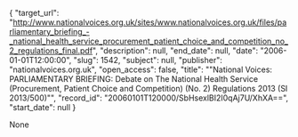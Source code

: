 {
  "target_url": "http://www.nationalvoices.org.uk/sites/www.nationalvoices.org.uk/files/parliamentary_briefing_-_national_health_service_procurement_patient_choice_and_competition_no_2_regulations_final.pdf", 
  "description": null, 
  "end_date": null, 
  "date": "2006-01-01T12:00:00", 
  "slug": 1542, 
  "subject": null, 
  "publisher": "nationalvoices.org.uk", 
  "open_access": false, 
  "title": "\"National Voices: PARLIAMENTARY BRIEFING: Debate on The National Health Service (Procurement, Patient Choice and Competition) (No. 2) Regulations 2013 (SI 2013/500)\"", 
  "record_id": "20060101T120000/SbHsexlBI2I0qAj7U/XhXA==", 
  "start_date": null
}

None